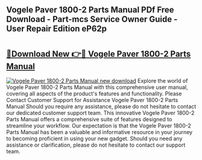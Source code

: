 ## Vogele Paver 1800-2 Parts Manual PDf Free Download - Part-mcs Service Owner Guide - User Repair Edition eP62p

# <h2><a href="http://bc21446.oget.top/?id=Vogele+Paver+1800-2+Parts+Manual">🔗Download New 👉🔴 Vogele Paver 1800-2 Parts Manual</a></h2>

[![Vogele Paver 1800-2 Parts Manual new download](https://i.imgur.com/5g1atiW.png)](http://bc21446.oget.top/?id=Vogele+Paver+1800-2+Parts+Manual)
Explore the world of Vogele Paver 1800-2 Parts Manual with this comprehensive user manual, covering all aspects of the product's features and functionality. Please Contact Customer Support for Assistance Vogele Paver 1800-2 Parts Manual Should you require any assistance, please do not hesitate to contact our dedicated customer support team. This innovative Vogele Paver 1800-2 Parts Manual offers a comprehensive suite of features designed to streamline your workflow. Our expectation is that the Vogele Paver 1800-2 Parts Manual has been a valuable and informative resource in your journey to becoming proficient in using your new gadget. Should you need any assistance or clarification, please do not hesitate to contact our support team.
